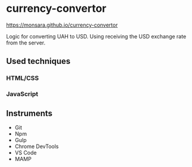 # currency-convertor

https://monsara.github.io/currency-convertor

Logic for converting UAH to USD. Using receiving the USD exchange rate from the
server.

## Used techniques

### HTML/CSS

### JavaScript

## Instruments

-   Git
-   Npm
-   Gulp
-   Chrome DevTools
-   VS Code
-   MAMP
